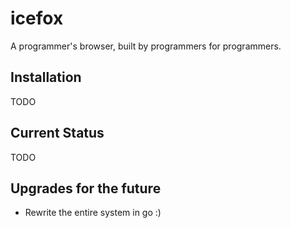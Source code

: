 # icefox

A programmer's browser, built by programmers for programmers. 

## Installation
TODO

## Current Status
TODO

## Upgrades for the future
 * Rewrite the entire system in go :)

